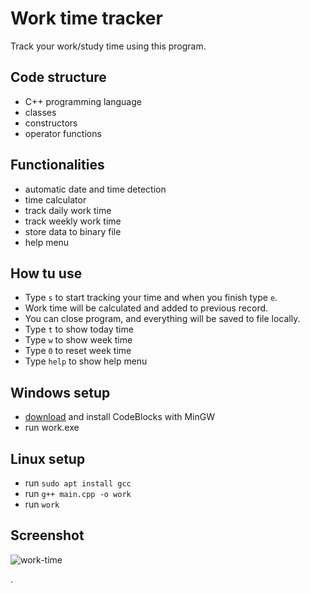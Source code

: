 # Work time tracker
Track your work/study time using this program.

## Code structure
- C++ programming language
- classes
- constructors
- operator functions

## Functionalities
- automatic date and time detection
- time calculator
- track daily work time
- track weekly work time
- store data to binary file
- help menu

## How tu use
- Type `s` to start tracking your time and when you finish type `e`.
- Work time will be calculated and added to previous record.
- You can close program, and everything will be saved to file locally.
- Type `t` to show today time
- Type `w` to show week time
- Type `0` to reset week time
- Type `help` to show help menu

## Windows setup
- [download](https://sourceforge.net/projects/codeblocks/files/Binaries/20.03/Windows/codeblocks-20.03mingw-setup.exe/download) and install CodeBlocks with MinGW
- run work.exe

## Linux setup
- run `sudo apt install gcc`
- run `g++ main.cpp -o work`
- run `work`


## Screenshot

![work-time](https://i.ibb.co/Qd5jZpV/work.png)


.
